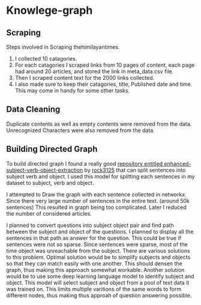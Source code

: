 # Knowlege-graph

## Scraping

Steps involved in Scraping thehimilayantimes.

1. I collected 10 catagories.
2. For each catagories I scraped links from 10 pages of content, each page had around 20 articles, and stored the link in meta_data.csv file.
3. Then I scraped content text for the 2000 links collected.
4. I also made sure to keep their catagories, title, Published date and time. This may come in handy for some other tasks.

## Data Cleaning

Duplicate contents as well as empty contents were removed from the data. Unrecognized Characters were also removed from the data.

## Building Directed Graph

To build directed graph I found a really good [repository entitled enhanced-subject-verb-object-extraction](https://github.com/rock3125/enhanced-subject-verb-object-extraction) by [rock3125](https://github.com/rock3125) that can split sentences into subject verb and object. I used this model for splitting each sentences in my dataset to subject, verb and object.

I attempted to Draw the graph with each sentence collected in networkx. Since there very large number of sentences in the entire text. (around 50k sentences) This resulted in graph being too complicated. Later I reduced the number of considered articles.

I planned to convert questions into subject object pair and find path between the subject and object of the questions. I planned to display all the sentences in that path as answer for the question. This could be true if sentences were not so sparse. Since sentences were sparse, most of the time object was unreachable from the subject. There are various solutions to this problem. Optimal solution would be to simplify subjects and objects so that they can match easily with one another. This should densen the graph, thus making this approach somewhat workable. Another solution would be to use some deep learning language model to identify subject and object. This model will select subject and object from a pool of text data it was trained on. This limits multiple varitions of the same words to form different nodes, thus making thus approah of question answering possible.
